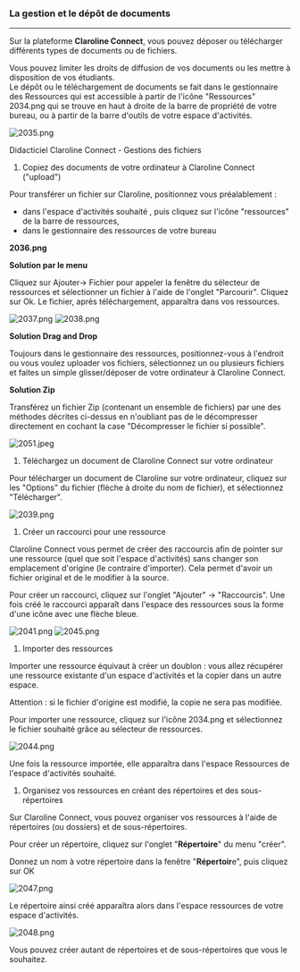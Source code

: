 ### La gestion et le dépôt de documents

---

Sur la plateforme **Claroline Connect**, vous pouvez déposer ou télécharger différents types de documents ou de fichiers.

Vous pouvez limiter les droits de diffusion de vos documents ou les mettre à disposition de vos étudiants.  
Le dépôt ou le téléchargement de documents se fait dans le gestionnaire des Ressources qui est accessible à partir de l'icône "Ressources" 2034.png qui se trouve en haut à droite de la barre de propriété de votre bureau, ou à partir de la barre d'outils de votre espace d'activités.

![2035.png](http://www.claroline.net/uploads/custom/images/2035.png)

Didacticiel Claroline Connect - Gestions des fichiers

1. Copiez des documents de votre ordinateur à Claroline Connect \("upload"\)

Pour transférer un fichier sur Claroline, positionnez vous préalablement :

* dans l'espace d'activités souhaité , puis cliquez sur l'icône "ressources" de la barre de ressources,
* dans le gestionnaire des ressources de votre bureau

**2036.png**

**Solution par le menu**

Cliquez sur Ajouter-&gt; Fichier pour appeler la fenêtre du sélecteur de ressources et sélectionner un fichier à l'aide de l'onglet "Parcourir". Cliquez sur Ok. Le fichier, après téléchargement, apparaîtra dans vos ressources.

![2037.png](http://www.claroline.net/uploads/custom/images/2037.png) ![2038.png](http://www.claroline.net/uploads/custom/images/2038.png)

**Solution Drag and Drop**

Toujours dans le gestionnaire des ressources, positionnez-vous à l'endroit ou vous voulez uploader vos fichiers, sélectionnez un ou plusieurs fichiers et faites un simple glisser/déposer de votre ordinateur à Claroline Connect.

**Solution Zip**

Transférez un fichier Zip \(contenant un ensemble de fichiers\) par une des méthodes décrites ci-dessus en n'oubliant pas de le décompresser directement en cochant la case "Décompresser le fichier si possible".

![2051.jpeg](http://www.claroline.net/uploads/custom/images/2051.jpeg)

1. Téléchargez un document de Claroline Connect sur votre ordinateur

Pour télécharger un document de Claroline sur votre ordinateur, cliquez sur les "Options" du fichier \(flèche à droite du nom de fichier\), et sélectionnez "Télécharger".

![2039.png](http://www.claroline.net/uploads/custom/images/2039.png)

1. Créer un raccourci pour une ressource

Claroline Connect vous permet de créer des raccourcis afin de pointer sur une ressource \(quel que soit l'espace d'activités\) sans changer son emplacement d'origine \(le contraire d'importer\). Cela permet d'avoir un fichier original et de le modifier à la source.

Pour créer un raccourci, cliquez sur l'onglet "Ajouter" -&gt; "Raccourcis". Une fois créé le raccourci apparaît dans l'espace des ressources sous la forme d'une icône avec une flèche bleue.

![2041.png](http://www.claroline.net/uploads/custom/images/2041.png) ![2045.png](http://www.claroline.net/uploads/custom/images/2045.png)

1. Importer des ressources

Importer une ressource équivaut à créer un doublon : vous allez récupérer une ressource existante d'un espace d'activités et la copier dans un autre espace.

Attention : si le fichier d'origine est modifié, la copie ne sera pas modifiée.

Pour importer une ressource, cliquez sur l'icône 2034.png et sélectionnez le fichier souhaité grâce au sélecteur de ressources.

![2044.png](http://www.claroline.net/uploads/custom/images/2044.png)

Une fois la ressource importée, elle apparaîtra dans l'espace Ressources de l'espace d'activités souhaité.

1. Organisez vos ressources en créant des répertoires et des sous-répertoires

Sur Claroline Connect, vous pouvez organiser vos ressources à l'aide de répertoires \(ou dossiers\) et de sous-répertoires.

Pour créer un répertoire, cliquez sur l'onglet "**Répertoire**" du menu "créer".

Donnez un nom à votre répertoire dans la fenêtre "**Répertoir**e", puis cliquez sur OK

![2047.png](http://www.claroline.net/uploads/custom/images/2047.png)

Le répertoire ainsi créé apparaîtra alors dans l'espace ressources de votre espace d'activités.

![2048.png](http://www.claroline.net/uploads/custom/images/2048.png)

Vous pouvez créer autant de répertoires et de sous-répertoires que vous le souhaitez.

